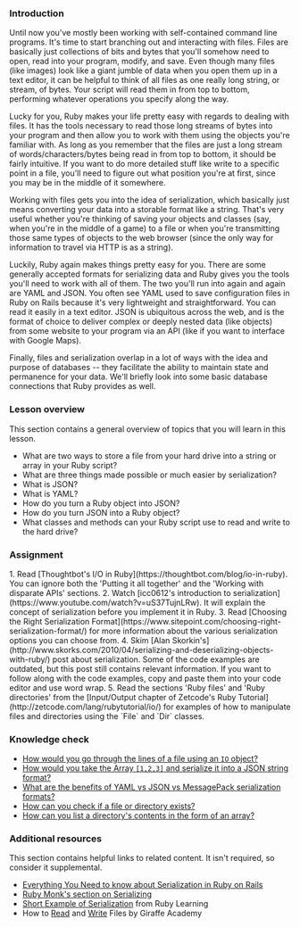 ### Introduction

Until now you've mostly been working with self-contained command line programs.  It's time to start branching out and interacting with files.  Files are basically just collections of bits and bytes that you'll somehow need to open, read into your program, modify, and save.  Even though many files (like images) look like a giant jumble of data when you open them up in a text editor, it can be helpful to think of all files as one really long string, or stream, of bytes.  Your script will read them in from top to bottom, performing whatever operations you specify along the way.

Lucky for you, Ruby makes your life pretty easy with regards to dealing with files.  It has the tools necessary to read those long streams of bytes into your program and then allow you to work with them using the objects you're familiar with.  As long as you remember that the files are just a long stream of words/characters/bytes being read in from top to bottom, it should be fairly intuitive.  If you want to do more detailed stuff like write to a specific point in a file, you'll need to figure out what position you're at first, since you may be in the middle of it somewhere.

Working with files gets you into the idea of serialization, which basically just means converting your data into a storable format like a string.  That's very useful whether you're thinking of saving your objects and classes (say, when you're in the middle of a game) to a file or when you're transmitting those same types of objects to the web browser (since the only way for information to travel via HTTP is as a string).

Luckily, Ruby again makes things pretty easy for you. There are some generally accepted formats for serializing data and Ruby gives you the tools you'll need to work with all of them.  The two you'll run into again and again are YAML and JSON.  You often see YAML used to save configuration files in Ruby on Rails because it's very lightweight and straightforward.  You can read it easily in a text editor.  JSON is ubiquitous across the web, and is the format of choice to deliver complex or deeply nested data (like objects) from some website to your program via an API (like if you want to interface with Google Maps).

Finally, files and serialization overlap in a lot of ways with the idea and purpose of databases -- they facilitate the ability to maintain state and permanence for your data.  We'll briefly look into some basic database connections that Ruby provides as well.

### Lesson overview

This section contains a general overview of topics that you will learn in this lesson.

- What are two ways to store a file from your hard drive into a string or array in your Ruby script?
- What are three things made possible or much easier by serialization?
- What is JSON?
- What is YAML?
- How do you turn a Ruby object into JSON?
- How do you turn JSON into a Ruby object?
- What classes and methods can your Ruby script use to read and write to the hard drive?

### Assignment

<div class="lesson-content__panel" markdown="1">
  1. Read [Thoughtbot's I/O in Ruby](https://thoughtbot.com/blog/io-in-ruby). You can ignore both the 'Putting it all together' and the 'Working with disparate APIs' sections.
  2. Watch [icc0612's introduction to serialization](https://www.youtube.com/watch?v=uS37TujnLRw). It will explain the concept of serialization before you implement it in Ruby.
  3. Read [Choosing the Right Serialization Format](https://www.sitepoint.com/choosing-right-serialization-format/) for more information about the various serialization options you can choose from.
  4. Skim [Alan Skorkin's](http://www.skorks.com/2010/04/serializing-and-deserializing-objects-with-ruby/) post about serialization. Some of the code examples are outdated, but this post still contains relevant information. If you want to follow along with the code examples, copy and paste them into your code editor and use word wrap.
  5. Read the sections 'Ruby files' and 'Ruby directories' from the [Input/Output chapter of Zetcode's Ruby Tutorial](http://zetcode.com/lang/rubytutorial/io/) for examples of how to manipulate files and directories using the `File` and `Dir` classes. 
</div>

### Knowledge check

  * [How would you go through the lines of a file using an `IO` object?](https://thoughtbot.com/blog/io-in-ruby)
  * [How would you take the Array `[1,2,3]` and serialize it into a JSON string format?](https://www.sitepoint.com/choosing-right-serialization-format/)
  * [What are the benefits of YAML vs JSON vs MessagePack serialization formats?](https://www.sitepoint.com/choosing-right-serialization-format/)
  * [How can you check if a file or directory exists?](http://zetcode.com/lang/rubytutorial/io/)
  * [How can you list a directory's contents in the form of an array?](http://zetcode.com/lang/rubytutorial/io/)

### Additional resources

This section contains helpful links to related content. It isn't required, so consider it supplemental.

- [Everything You Need to know about Serialization in Ruby on Rails](https://blog.kiprosh.com/serialization_in_ruby_on_rails_part_one/) 
- [Ruby Monk's section on Serializing](https://web.archive.org/web/20160505174806/http://rubymonk.com/learning/books/4-ruby-primer-ascent/chapters/45-more-classes/lessons/104-serializing)
- [Short Example of Serialization](https://web.archive.org/web/20200627063721/http://rubylearning.com/satishtalim/object_serialization.html) from Ruby Learning
- How to [Read](https://www.youtube.com/watch?v=92li0A8d4io) and [Write](https://www.youtube.com/watch?v=FW9hDsMY1is) Files by Giraffe Academy